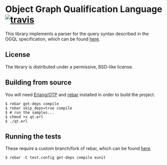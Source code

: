 # Object Graph Qualification Language [![travis](https://secure.travis-ci.org/nebularis/ogql.png)](http://travis-ci.org/nebularis/ogql)

This library implements a parser for the query syntax described in the OGQL
specification, which can be found
[here](https://github.com/hyperthunk/eav_spec/wiki/OGQL-0.0.2).

## License

The library is distributed under a permissive, BSD-like license.

## Building from source

You will need [Erlang/OTP](http://erlang.org) and 
[rebar](https://github.com/basho/rebar) installed in order to
build the project.

    $ rebar get-deps compile
    $ rebar skip_deps=true compile
    $ # run the samples...
    $ chmod +x qt.erl
    $ ./qt.erl

## Running the tests

These require a custom branch/fork of rebar, which can be found
[here](https://github.com/hyperthunk/rebar/tree/econf).

    $ rebar -C test.config get-deps compile eunit
